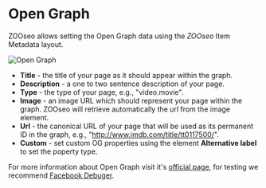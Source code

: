# Open Graph

ZOOseo allows setting the Open Graph data using the *ZOOseo* Item Metadata layout.

![Open Graph](http://joolanders.github.io/Docs/docs/ZOOseo/images/opengraph.png)

- **Title** - the title of your page as it should appear within the graph.
- **Description** - a one to two sentence description of your page.
- **Type** - the type of your page, e.g., "video.movie". 
- **Image** - an image URL which should represent your page within the graph. ZOOseo will retrieve automatically the url from the image element.
- **Url** - the canonical URL of your page that will be used as its permanent ID in the graph, e.g., "http://www.imdb.com/title/tt0117500/".
- **Custom** - set custom OG properties using the element **Alternative label** to set the poperty type.

For more information about Open Graph visit it's [official page](http://ogp.me/), for testing we recommend [Facebook Debuger](https://developers.facebook.com/tools/debug/).